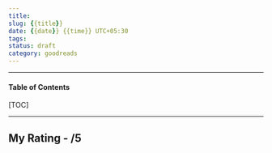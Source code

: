 ```yaml
---
title:
slug: {{title}}
date: {{date}} {{time}} UTC+05:30
tags: 
status: draft
category: goodreads
---
```


***

<h4>Table of Contents</h4>
[TOC]

***
## My Rating - /5
